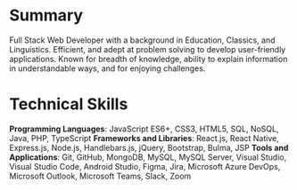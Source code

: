 # Summary

Full Stack Web Developer with a background in Education, Classics, and Linguistics. Efficient, and adept at problem solving to develop user-friendly applications. Known for breadth of knowledge, ability to explain information in understandable ways, and for enjoying challenges.

# Technical Skills

**Programming Languages**: JavaScript ES6+, CSS3, HTML5, SQL, NoSQL, Java, PHP, TypeScript 
**Frameworks and Libraries**: React.js, React Native, Express.js, Node.js, Handlebars.js, jQuery, Bootstrap, Bulma, JSP
**Tools and Applications**: Git, GitHub, MongoDB, MySQL, MySQL Server, Visual Studio, Visual Studio Code, Android Studio, Figma, Jira, Microsoft Azure DevOps, Microsoft Outlook, Microsoft Teams, Slack, Zoom

<!---
sora64/sora64 is a ✨ special ✨ repository because its `README.md` (this file) appears on your GitHub profile.
You can click the Preview link to take a look at your changes.
--->

